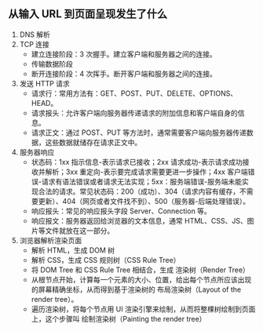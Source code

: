 ## 从输入 URL 到页面呈现发生了什么

1. DNS 解析
2. TCP 连接
   - 建立连接阶段：3 次握手。建立客户端和服务器之间的连接。
   - 传输数据阶段
   - 断开连接阶段：4 次挥手。断开客户端和服务器之间的连接。
3. 发送 HTTP 请求
   - 请求行：常用方法有：GET、POST、PUT、DELETE、OPTIONS、HEAD。
   - 请求报头：允许客户端向服务器传递请求的附加信息和客户端自身的信息。
   - 请求正文：通过 POST、PUT 等方法时，通常需要客户端向服务器传递数据，这些数据就储存在请求正文中。
4. 服务器响应
   - 状态码：1xx 指示信息-表示请求已接收；2xx 请求成功-表示请求成功接收并解析；3xx 重定向-表示要完成请求需要更进一步操作；4xx 客户端错误-请求有语法错误或者请求无法实现；5xx：服务端错误-服务端未能实现合法的请求。常见状态码：200（成功）、304（请求内容有缓存，不需要更新）、404（网页或者文件找不到）、500（服务器-后端处理错误）。
   - 响应报头：常见的响应报头字段 Server、Connection 等。
   - 响应报文：服务器返回给浏览器的文本信息，通常 HTML、CSS、JS、图片等文件就放在这一部分。
5. 浏览器解析渲染页面
   - 解析 HTML，生成 DOM 树
   - 解析 CSS，生成 CSS 规则树（CSS Rule Tree）
   - 将 DOM Tree 和 CSS Rule Tree 相结合，生成 渲染树（Render Tree）
   - 从根节点开始，计算每一个元素的大小、位置，给出每个节点所应该出现的屏幕精确坐标，从而得到基于渲染树的 布局渲染树（Layout of the render tree）。
   - 遍历渲染树，将每个节点用 UI 渲染引擎来绘制，从而将整棵树绘制到页面上，这个步骤叫 绘制渲染树（Painting the render tree）